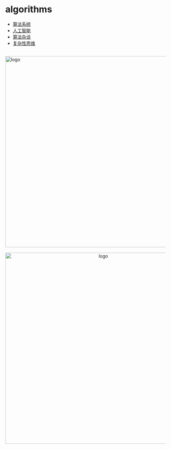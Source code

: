 # algorithms
  
-   [算法系统](/algorithms/base_algo/README.md)
-   [人工智能](/algorithms/ai/README.md)
-   [算法杂谈](/algorithms/other_algo/README.md)
-   [复杂性思维](/algorithms/think_complexity/README.md)

<br />
<img  src='/img/bjkb.PNG' width="600" alt="logo">
<br />
<br />
<div align="center">
<img  src='/img/01.jpeg' width="600" alt="logo" />
</div>
<br />
<br />
